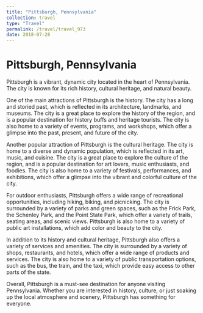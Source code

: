 ```yaml
---
title: "Pittsburgh, Pennsylvania"
collection: travel
type: "Travel"
permalink: /travel/travel_973
date: 2018-07-28
---
```


# Pittsburgh, Pennsylvania
Pittsburgh is a vibrant, dynamic city located in the heart of Pennsylvania. The city is known for its rich history, cultural heritage, and natural beauty.

One of the main attractions of Pittsburgh is the history. The city has a long and storied past, which is reflected in its architecture, landmarks, and museums. The city is a great place to explore the history of the region, and is a popular destination for history buffs and heritage tourists. The city is also home to a variety of events, programs, and workshops, which offer a glimpse into the past, present, and future of the city.

Another popular attraction of Pittsburgh is the cultural heritage. The city is home to a diverse and dynamic population, which is reflected in its art, music, and cuisine. The city is a great place to explore the culture of the region, and is a popular destination for art lovers, music enthusiasts, and foodies. The city is also home to a variety of festivals, performances, and exhibitions, which offer a glimpse into the vibrant and colorful culture of the city.

For outdoor enthusiasts, Pittsburgh offers a wide range of recreational opportunities, including hiking, biking, and picnicking. The city is surrounded by a variety of parks and green spaces, such as the Frick Park, the Schenley Park, and the Point State Park, which offer a variety of trails, seating areas, and scenic views. Pittsburgh is also home to a variety of public art installations, which add color and beauty to the city.

In addition to its history and cultural heritage, Pittsburgh also offers a variety of services and amenities. The city is surrounded by a variety of shops, restaurants, and hotels, which offer a wide range of products and services. The city is also home to a variety of public transportation options, such as the bus, the train, and the taxi, which provide easy access to other parts of the state.

Overall, Pittsburgh is a must-see destination for anyone visiting Pennsylvania. Whether you are interested in history, culture, or just soaking up the local atmosphere and scenery, Pittsburgh has something for everyone.
